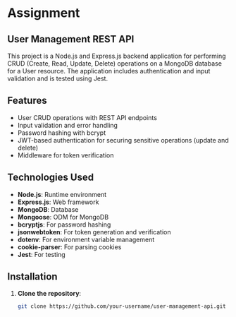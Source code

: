 # Assignment
## User Management REST API

This project is a Node.js and Express.js backend application for performing CRUD (Create, Read, Update, Delete) operations on a MongoDB database for a User resource. The application includes authentication and input validation and is tested using Jest.

## Features

- User CRUD operations with REST API endpoints
- Input validation and error handling
- Password hashing with bcrypt
- JWT-based authentication for securing sensitive operations (update and delete)
- Middleware for token verification

## Technologies Used

- **Node.js**: Runtime environment
- **Express.js**: Web framework
- **MongoDB**: Database
- **Mongoose**: ODM for MongoDB
- **bcryptjs**: For password hashing
- **jsonwebtoken**: For token generation and verification
- **dotenv**: For environment variable management
- **cookie-parser**: For parsing cookies
- **Jest**: For testing

## Installation

1. **Clone the repository**:
   ```bash
   git clone https://github.com/your-username/user-management-api.git


